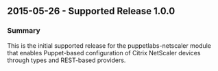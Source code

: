 ## 2015-05-26 - Supported Release 1.0.0
### Summary
This is the initial supported release for the puppetlabs-netscaler module that enables Puppet-based configuration of Citrix NetScaler devices through types and REST-based providers.
